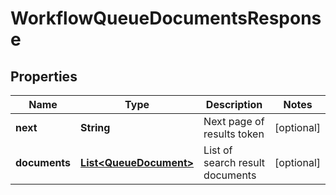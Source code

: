 

# WorkflowQueueDocumentsResponse


## Properties

| Name | Type | Description | Notes |
|------------ | ------------- | ------------- | -------------|
|**next** | **String** | Next page of results token |  [optional] |
|**documents** | [**List&lt;QueueDocument&gt;**](QueueDocument.md) | List of search result documents |  [optional] |




